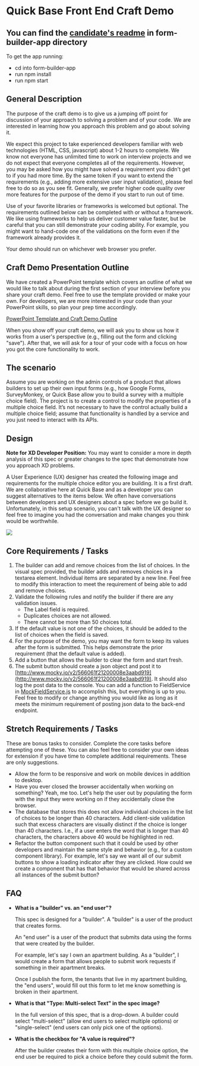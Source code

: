 # Quick Base Front End Craft Demo

## You can find the [candidate's readme](./form-builder-app/README.md) in form-builder-app directory
To get the app running:
  - cd into form-builder-app
  - run npm install
  - run npm start
## General Description

The purpose of the craft demo is to give us a jumping off point for discussion
of your approach to solving a problem and of your code. We are interested in
learning how you approach this problem and go about solving it.

We expect this project to take experienced developers familiar with web
technologies (HTML, CSS, javascript) about 1-2 hours to complete. We know not
everyone has unlimited time to work on interview projects and we do not expect
that everyone completes all of the requirements. However, you may be asked how
you might have solved a requirement you didn't get to if you had more time. By
the same token if you want to extend the requirements (e.g., adding more
extensive user input validation), please feel free to do so as you see fit.
Generally, we prefer higher code quality over more features for the purpose of
the demo if you start to run out of time.

Use of your favorite libraries or frameworks is welcomed but optional. The
requirements outlined below can be completed with or without a framework. We
like using frameworks to help us deliver customer value faster, but be careful
that you can still demonstrate _your_ coding ability. For example, you might
want to hand-code one of the validations on the form even if the framework
already provides it.

Your demo should run on whichever web browser you prefer.

## Craft Demo Presentation Outline

We have created a PowerPoint template which covers an outline of what we would
like to talk about during the first section of your interview before you share
your craft demo. Feel free to use the template provided or make your own. For
developers, we are more interested in your code than your PowerPoint skills, so
plan your prep time accordingly.

[PowerPoint Template and Craft Demo Outline](https://github.com/QuickBase/interview-demos/blob/master/ui/QuickBase_CraftDemo_PresentationTemplate.pptx)

When you show off your craft demo, we will ask you to show us how it works from
a user's perspective (e.g., filling out the form and clicking "save"). After
that, we will ask for a tour of your code with a focus on how you got the core
functionality to work.

## The scenario

Assume you are working on the admin controls of a product that allows builders
to set up their own input forms (e.g., how Google Forms, SurveyMonkey, or Quick
Base allow you to build a survey with a multiple choice field). The project is
to create a control to modify the properties of a multiple choice field. It’s
not necessary to have the control actually build a multiple choice field; assume
that functionality is handled by a service and you just need to interact with
its APIs.

## Design

**Note for XD Developer Position:** You may want to consider a more in depth
analysis of this spec or greater changes to the spec that demonstrate how you
approach XD problems.

A User Experience (UX) designer has created the following image and requirements
for the multiple choice editor you are building. It is a first draft. We are
collaborative here at Quick Base and as a developer you can suggest alternatives
to the items below. We often have conversations between developers and UX
designers about a spec before we go build it. Unfortunately, in this setup
scenario, you can't talk with the UX designer so feel free to imagine you had
the conversation and make changes you think would be worthwhile.

![](https://github.com/QuickBase/interview-demos/blob/master/php/php-craft-demo-form.png)

## Core Requirements / Tasks

1. The builder can add and remove choices from the list of choices. In the visual spec
   provided, the builder adds and removes choices in a textarea element.
   Individual items are separated by a new line. Feel free to modify this
   interaction to meet the requirement of being able to add and remove choices.
1. Validate the following rules and notify the builder if there are any
   validation issues.
   * The Label field is required.
   * Duplicates choices are not allowed.
   * There cannot be more than 50 choices total.
1. If the default value is not one of the choices, it should be added to the
   list of choices when the field is saved.
1. For the purpose of the demo, you may want the form to keep its values after
   the form is submitted. This helps demonstrate the prior requirement (that the
   default value is added).
1. Add a button that allows the builder to clear the form and start fresh.
1. The submit button should create a json object and post it to
   [http://www.mocky.io/v2/566061f21200008e3aabd919](http://www.mocky.io/v2/566061f21200008e3aabd919).
   It should also log the post data to the console. You can add a function to
   FieldService in
   [MockFieldService.js](https://github.com/QuickBase/interview-demos/blob/master/ui/js/MockService.js)
   to accomplish this, but everything is up to you. Feel free to modify or
   change anything you would like as long as it meets the minimum requirement of
   posting json data to the back-end endpoint.

## Stretch Requirements / Tasks

These are bonus tasks to consider. Complete the core tasks before attempting one
of these. You can also feel free to consider your own ideas for extension if you
have time to complete additional requirements. These are only suggestions.

* Allow the form to be responsive and work on mobile devices in addition to
  desktop.
* Have you ever closed the browser accidentally when working on something? Yeah,
  me too. Let's help the user out by populating the form with the input they
  were working on if they accidentally close the browser.
* The database that stores this does not allow individual choices in the list of
  choices to be longer than 40 characters. Add client-side validation such that
  excess characters are visually distinct if the choice is longer than 40
  characters. I.e., if a user enters the word that is longer than 40 characters,
  the characters above 40 would be highlighted in red.
* Refactor the button component such that it could be used by other developers
  and maintain the same style and behavior (e.g., for a custom component
  library). For example, let's say we want all of our submit buttons to show a
  loading indicator after they are clicked. How could we create a component that
  has that behavior that would be shared across all instances of the submit
  button?

## FAQ

* **What is a "builder" vs. an "end user"?**

  This spec is designed for a "builder". A "builder" is a user of the product
  that creates forms.

  An "end user" is a user of the product that submits data using the forms that
  were created by the builder.

  For example, let's say I own an apartment building. As a "builder", I would
  create a form that allows people to submit work requests if something in their
  apartment breaks.

  Once I publish the form, the tenants that live in my apartment building, the
  "end users", would fill out this form to let me know something is broken in
  their apartment.

* **What is that "Type: Multi-select Text" in the spec image?**

  In the full version of this spec, that is a drop-down. A builder could select
  "multi-select" (allow end users to select multiple options) or "single-select"
  (end users can only pick one of the options).

* **What is the checkbox for "A value is required"?**

  After the builder creates their form with this multiple choice option, the end
  user be required to pick a choice before they could submit the form.

